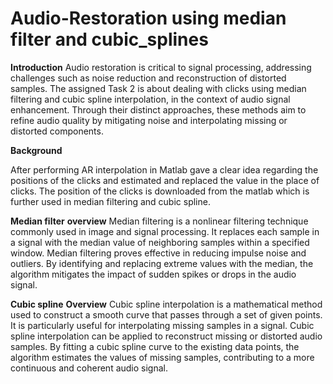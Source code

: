 # Audio-Restoration using median filter and cubic_splines
**Introduction**
Audio restoration is critical to signal processing, 
addressing challenges such as noise reduction and reconstruction of distorted samples. The assigned Task 2 is about dealing with clicks using 
median filtering and cubic spline interpolation, in the context of audio signal enhancement. Through their distinct approaches, 
these methods aim to refine audio quality by mitigating noise and interpolating missing or distorted components.

**Background**

After performing AR interpolation in Matlab gave a clear idea regarding the positions of the clicks and estimated and replaced the value in the place of clicks. 
The position of the clicks is downloaded from the matlab which is further used in median filtering and cubic spline. 

**Median filter**
**overview**
Median filtering is a nonlinear filtering technique commonly used in image and signal processing. It replaces each sample in a signal with the median value of neighboring samples within a specified window. Median filtering proves effective in reducing impulse noise and outliers. By identifying and replacing extreme values with the median, the algorithm mitigates the impact of sudden spikes or drops in the audio signal.

**Cubic spline**
**Overview**
Cubic spline interpolation is a mathematical method used to construct a smooth curve that passes through a set of given points. It is particularly useful for interpolating missing samples in a signal.
Cubic spline interpolation can be applied to reconstruct missing or distorted audio samples. By fitting a cubic spline curve to the existing data points, the algorithm estimates the values of missing samples, contributing to a more continuous and coherent audio signal.
